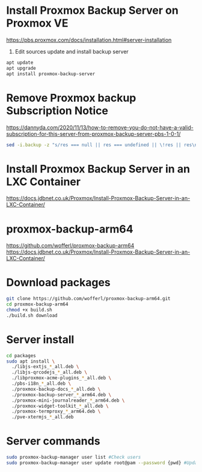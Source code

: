 # Install Proxmox Backup Server on Proxmox VE
https://pbs.proxmox.com/docs/installation.html#server-installation

1. Edit sources update and install backup server
```bash
apt update
apt upgrade
apt install proxmox-backup-server
```

# Remove Proxmox backup Subscription Notice
https://dannyda.com/2020/11/13/how-to-remove-you-do-not-have-a-valid-subscription-for-this-server-from-proxmox-backup-server-pbs-1-0-1/

```bash
sed -i.backup -z "s/res === null || res === undefined || \!res || res\n\t\t\t.data.status.toLowerCase() \!== 'active'/false/g" /usr/share/javascript/proxmox-widget-toolkit/proxmoxlib.js && systemctl restart proxmox-backup-proxy
```

# Install Proxmox Backup Server in an LXC Container
https://docs.jdbnet.co.uk/Proxmox/Install-Proxmox-Backup-Server-in-an-LXC-Container/

# proxmox-backup-arm64
https://github.com/wofferl/proxmox-backup-arm64
https://docs.jdbnet.co.uk/Proxmox/Install-Proxmox-Backup-Server-in-an-LXC-Container/

# Download packages
```bash
git clone https://github.com/wofferl/proxmox-backup-arm64.git
cd proxmox-backup-arm64
chmod +x build.sh
./build.sh download
```

# Server install
```bash
cd packages
sudo apt install \
  ./libjs-extjs_*_all.deb \
  ./libjs-qrcodejs_*_all.deb \
  ./libproxmox-acme-plugins_*_all.deb \
  ./pbs-i18n_*_all.deb \
  ./proxmox-backup-docs_*_all.deb \
  ./proxmox-backup-server_*_arm64.deb \
  ./proxmox-mini-journalreader_*_arm64.deb \
  ./proxmox-widget-toolkit_*_all.deb \
  ./proxmox-termproxy_*_arm64.deb \
  ./pve-xtermjs_*_all.deb
```

# Server commands
```bash
sudo proxmox-backup-manager user list #Check users
sudo proxmox-backup-manager user update root@pam --password {pwd} #Update password
```